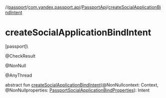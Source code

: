 //[passport](../../../index.md)/[com.yandex.passport.api](../index.md)/[PassportApi](index.md)/[createSocialApplicationBindIntent](create-social-application-bind-intent.md)

# createSocialApplicationBindIntent

[passport]\

@CheckResult

@NonNull

@AnyThread

abstract fun [createSocialApplicationBindIntent](create-social-application-bind-intent.md)(@NonNullcontext: Context, @NonNullproperties: [PassportSocialApplicationBindProperties](../-passport-social-application-bind-properties/index.md)): Intent

